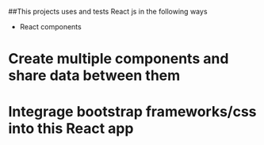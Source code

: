  ##This projects uses and tests React js in the following ways
 * React components  
 # Create multiple components and share data between them
 # Integrage bootstrap frameworks/css into this React app

 

